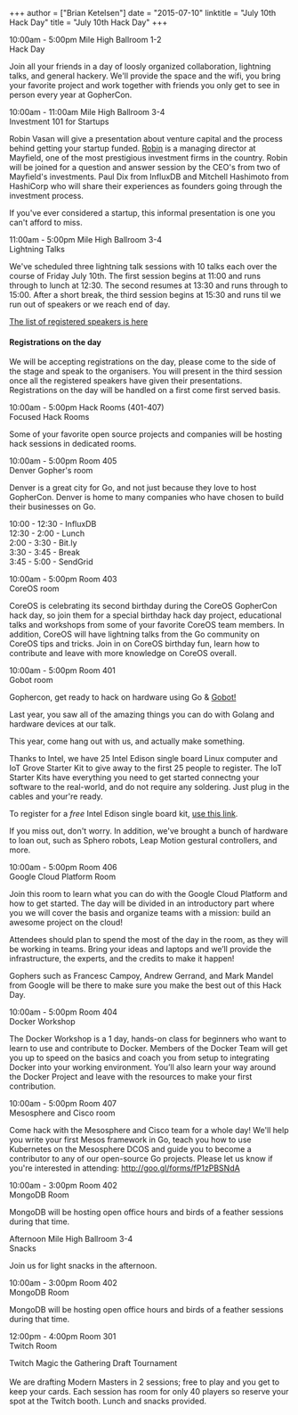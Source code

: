 +++
author = ["Brian Ketelsen"]
date = "2015-07-10"
linktitle = "July 10th Hack Day"
title = "July 10th Hack Day"
+++


<div id="hackday-schedule" class="tab-pane schedule-page schedule-item-tab">
  <div class="row schedule-item">
    <div class="col-md-3 schedule-item-slot">
      <span class="time">10:00am - 5:00pm</span>
      <span class="location">Mile High Ballroom 1-2</span>
    </div>
    <div class="col-md-9 schedule-item-details">
      <div class="schedule-item-summary">
        <span class="title">
            Hack Day
        </span>
      </div>
      <div class="abstract">
        <p>Join all your friends in a day of loosly organized collaboration, lightning talks, and general hackery.  We'll provide the space and the wifi, you bring your favorite project and work together with friends you only get to see in person every year at GopherCon.</p>
      </div>
    </div>
  </div>
  <div class="row schedule-item">
    <div class="col-md-3 schedule-item-slot">
      <span class="time">10:00am - 11:00am</span>
      <span class="location">Mile High Ballroom 3-4</span>
    </div>
    <div class="col-md-9 schedule-item-details">
      <div class="schedule-item-summary">
        <span class="title">
            Investment 101 for Startups
        </span>
      </div>
      <div class="abstract">
        <p>Robin Vasan will give a presentation about venture capital and the process behind getting your startup funded.  <a href="http://www.mayfield.com/team/investment-team/robin-vasan">Robin</a> is a managing director at Mayfield, one of the most prestigious investment firms in the country.  Robin will be joined for a question and answer session by the CEO's from two of Mayfield's investments.  Paul Dix from InfluxDB and Mitchell Hashimoto from HashiCorp who will share their experiences as founders going through the investment process.</p>
        <p>If you've ever considered a startup, this informal presentation is one you can't afford to miss.</p>
      </div>
    </div>
  </div>
  <div class="row schedule-item">
    <div class="col-md-3 schedule-item-slot">
      <span class="time">11:00am - 5:00pm</span>
      <span class="location">Mile High Ballroom 3-4</span>
    </div>
    <div class="col-md-9 schedule-item-details">
      <div class="schedule-item-summary">
        <span class="title">
            Lightning Talks
        </span>
      </div>
      <div class="abstract">
        <p>We've scheduled three lightning talk sessions with 10 talks each over the course of Friday July 10th. The first session begins at 11:00 and runs through to lunch at 12:30. The second resumes at 13:30 and runs through to 15:00. After a short break, the third session begins at 15:30 and runs til we run out of speakers or we reach end of day.</p>
        <p><a href="http://blog.gopheracademy.com/gophercon-2015/gophercon-lightning-talk-results/">The list of registered speakers is here</a></p>
        <h4>Registrations on the day</h4>
        <p>We will be accepting registrations on the day, please come to the side of the stage and speak to the organisers. You will present in the third session once all the registered speakers have given their presentations. Registrations on the day will be handled on a first come first served basis.</p>
      </div>
    </div>
  </div>
  <div class="row schedule-item highlighted-schedule-item">
    <div class="col-md-3 schedule-item-slot">
      <span class="time">10:00am - 5:00pm</span>
      <span class="location">Hack Rooms (401-407)</span>
    </div>
    <div class="col-md-9 schedule-item-details">
      <div class="schedule-item-summary">
        <span class="title">
            Focused Hack Rooms
        </span>
      </div>
      <div class="abstract">
        <p>Some of your favorite open source projects and companies will be hosting hack sessions in dedicated rooms.</p>
      </div>
    </div>
  </div>
  <div class="row schedule-item">
    <div class="col-md-3 schedule-item-slot">
      <span class="time">10:00am - 5:00pm</span>
      <span class="location">Room 405</span>
    </div>
    <div class="col-md-9 schedule-item-details">
      <div class="schedule-item-summary">
        <span class="title">Denver Gopher's room</span>
      </div>
      <div class="abstract">
        <p>Denver is a great city for Go, and not just because they love to host GopherCon. Denver is home to many companies who have chosen to build their businesses on Go.</p>
<p>10:00 - 12:30 - InfluxDB<br>
12:30 - 2:00 - Lunch<br>
2:00 - 3:30 - Bit.ly<br>
3:30 - 3:45 - Break<br>
3:45 - 5:00 - SendGrid</p>
      </div>
    </div>
  </div>
  <div class="row schedule-item">
    <div class="col-md-3 schedule-item-slot">
      <span class="time">10:00am - 5:00pm</span>
      <span class="location">Room 403</span>
    </div>
    <div class="col-md-9 schedule-item-details">
      <div class="schedule-item-summary">
        <span class="title">CoreOS room</span>
      </div>
      <div class="abstract">
        <p>CoreOS is celebrating its second birthday during the CoreOS GopherCon hack day, so join them for a special birthday hack day project, educational talks and workshops from some of your favorite CoreOS team members. In addition, CoreOS will have lightning talks from the Go community on CoreOS tips and tricks. Join in on CoreOS birthday fun, learn how to contribute and leave with more knowledge on CoreOS overall.</p>
      </div>
    </div>
  </div>
  <div class="row schedule-item">
    <div id="gobot" class="col-md-3 schedule-item-slot">
      <span class="time">10:00am - 5:00pm</span>
      <span class="location">Room 401</span>
    </div>
    <div class="col-md-9 schedule-item-details">
      <div class="schedule-item-summary">
        <span class="title">Gobot room</span>
      </div>
      <div class="abstract">
        <p>Gophercon, get ready to hack on hardware using Go & <a href="http://gobot.io">Gobot!</a></p>
	<p>Last year, you saw all of the amazing things you can do with Golang and hardware devices at our talk.</p>
	<p>This year, come hang out with us, and actually make something.</p>
	<p>Thanks to Intel, we have 25 Intel Edison single board Linux computer and IoT Grove Starter Kit to give away to the first 25 people to register. The IoT Starter Kits have everything you need to get started connectng your software to the real-world, and do not require any soldering. Just plug in the cables and your're ready.</p>
	<p>To register for a <em>free</em> Intel Edison single board kit, <a href="https://gophercon-gobot-hackday.eventbrite.com">use this link</a>.</p>
	<p>If you miss out, don't worry. In addition, we've brought a bunch of hardware to loan out, such as Sphero robots, Leap Motion gestural controllers, and more.</p>
      </div>
    </div>
  </div>
  <div class="row schedule-item">
    <div class="col-md-3 schedule-item-slot">
      <span class="time">10:00am - 5:00pm</span>
      <span class="location">Room 406</span>
    </div>
    <div class="col-md-9 schedule-item-details">
      <div class="schedule-item-summary">
        <span class="title">Google Cloud Platform Room</span>
      </div>
      <div class="abstract">
        <p>Join this room to learn what you can do with the Google Cloud Platform and how to get started. The day will be divided in an introductory part where you we will cover the basis and organize teams with a mission: build an awesome project on the cloud!</p>
        <p>Attendees should plan to spend the most of the day in the room, as they will be working in teams. Bring your ideas and laptops and we’ll provide the infrastructure, the experts, and the credits to make it happen!</p>
        <p>Gophers such as Francesc Campoy, Andrew Gerrand, and Mark Mandel from Google will be there to make sure you make the best out of this Hack Day.</p>
      </div>
    </div>
  </div>
  <div class="row schedule-item">
    <div class="col-md-3 schedule-item-slot">
      <span class="time">10:00am - 5:00pm</span>
      <span class="location">Room 404</span>
    </div>
    <div class="col-md-9 schedule-item-details">
      <div class="schedule-item-summary">
        <span class="title">
          Docker Workshop
        </span>
      </div>
      <div class="abstract">
        <p>The Docker Workshop is a 1 day, hands-on class for beginners who want to learn to use and contribute to Docker. Members of the Docker Team will get you up to speed on the basics and coach you from setup to integrating Docker into your working environment. You’ll also learn your way around the Docker Project and leave with the resources to make your first contribution.</p>
      </div>
    </div>
  </div>

  <div class="row schedule-item">
    <div class="col-md-3 schedule-item-slot">
      <span class="time">10:00am - 5:00pm</span>
      <span class="location">Room 407</span>
    </div>
    <div class="col-md-9 schedule-item-details">
      <div class="schedule-item-summary">
        <span class="title">
          Mesosphere and Cisco room
        </span>
      </div>
      <div class="abstract">
        <p>Come hack with the Mesosphere and Cisco team for a whole day! We'll help you write your first Mesos framework in Go, teach you how to use Kubernetes on the Mesosphere DCOS and guide you to become a contributor to any of our open-source Go projects. Please let us know if you're interested in attending: <a href="http://goo.gl/forms/fP1zPBSNdA">http://goo.gl/forms/fP1zPBSNdA</a></p>
      </div>
    </div>
  </div>
  <div class="row schedule-item">
    <div class="col-md-3 schedule-item-slot">
      <span class="time">10:00am - 3:00pm</span>
      <span class="location">Room 402</span>
    </div>
    <div class="col-md-9 schedule-item-details">
      <div class="schedule-item-summary">
        <span class="title">
          MongoDB Room
        </span>
      </div>
      <div class="abstract">
        <p>MongoDB will be hosting open office hours and birds of a feather sessions during that time.</p>
      </div>
    </div>
  </div>
		  
  <div class="row schedule-item highlighted-schedule-item">
    <div class="col-md-3 schedule-item-slot">
      <span class="time">Afternoon</span>
      <span class="location">Mile High Ballroom 3-4</span>
    </div>
    <div class="col-md-9 schedule-item-details">
      <div class="schedule-item-summary">
        <span class="title">
            Snacks 
        </span>
      </div>
      <div class="abstract">
        <p>Join us for light snacks in the afternoon.</p>
      </div>
    </div>
  </div>

  <div class="row schedule-item">
    <div class="col-md-3 schedule-item-slot">
      <span class="time">10:00am - 3:00pm</span>
      <span class="location">Room 402</span>
    </div>
    <div class="col-md-9 schedule-item-details">
      <div class="schedule-item-summary">
        <span class="title">
          MongoDB Room
        </span>
      </div>
      <div class="abstract">
        <p>MongoDB will be hosting open office hours and birds of a feather sessions during that time.</p>
      </div>
    </div>
  </div>

  <div class="row schedule-item">
    <div class="col-md-3 schedule-item-slot">
      <span class="time">12:00pm - 4:00pm</span>
      <span class="location">Room 301</span>
    </div>
    <div class="col-md-9 schedule-item-details">
      <div class="schedule-item-summary">
        <span class="title">
          Twitch Room
        </span>
      </div>
      <div class="abstract">
        <p>Twitch Magic the Gathering Draft Tournament<br /><br /> 
We are drafting Modern Masters in 2 sessions; free to play and you get to keep your cards. Each session has room for only 40 players so reserve your spot at the Twitch booth. Lunch and snacks provided.</p>
      </div>
    </div>
  </div>
</div>
